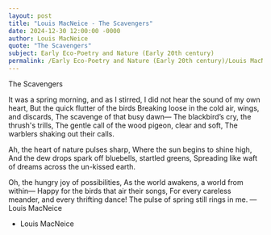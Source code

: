 ```yaml
---
layout: post
title: "Louis MacNeice - The Scavengers"
date: 2024-12-30 12:00:00 -0000
author: Louis MacNeice
quote: "The Scavengers"
subject: Early Eco-Poetry and Nature (Early 20th century)
permalink: /Early Eco-Poetry and Nature (Early 20th century)/Louis MacNeice/Louis MacNeice - The Scavengers
---
```


The Scavengers

It was a spring morning, and as I stirred,
I did not hear the sound of my own heart,
But the quick flutter of the birds
Breaking loose in the cold air, wings, and discards,
The scavenge of that busy dawn—
The blackbird’s cry, the thrush's trills,
The gentle call of the wood pigeon, clear and soft,
The warblers shaking out their calls.

Ah, the heart of nature pulses sharp,
Where the sun begins to shine high,
And the dew drops spark off bluebells, startled greens,
Spreading like waft of dreams across the un-kissed earth.

Oh, the hungry joy of possibilities,
As the world awakens, a world from within—
Happy for the birds that air their songs,
For every careless meander, and every thrifting dance!
The pulse of spring still rings in me.
—Louis MacNeice

- Louis MacNeice
